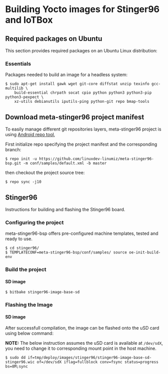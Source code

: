 # Building Yocto images for Stinger96 and IoTBox

## Required packages on Ubuntu

This section provides required packages on an Ubuntu Linux distribution:

### Essentials

Packages needed to build an image for a headless system:

```shell
$ sudo apt-get install gawk wget git-core diffstat unzip texinfo gcc-multilib \
    build-essential chrpath socat cpio python python3 python3-pip python3-pexpect \
    xz-utils debianutils iputils-ping python-git repo bmap-tools
```

## Download meta-stinger96 project manifest

To easily manage different git repositories layers, meta-stinger96 project is using [Android repo tool](https://source.android.com/source/using-repo),

First initialize repo specifying the project manifest and the corresponding branch:

```shell
$ repo init -u https://github.com/linuxdev-linumiz/meta-stinger96-bsp.git -m conf/samples/default.xml -b master 
```

then checkout the project source tree:

```shell
$ repo sync -j10
```

## Stinger96

Instructions for building and flashing the Stinger96 board.

### Configuring the project

meta-stinger96-bsp offers pre-configured machine templates, tested and ready to use.

```shell
$ cd stinger96/
$ TEMPLATECONF=meta-stinger96-bsp/conf/samples/ source oe-init-build-env
```

### Build the project
#### SD image
```shell
$ bitbake stinger96-image-base-sd
```

### Flashing the Image
#### SD image
After successfull compilation, the image can be flashed onto the uSD card using below command:

**NOTE:** The below instruction assumes the uSD card is available at `/dev/sdX`, you need to change it to corresponding mount point in the host machine.

```shell
$ sudo dd if=tmp/deploy/images/stinger96/stinger96-image-base-sd-stinger96.wic of=/dev/sdX iflag=fullblock conv=fsync status=progress bs=8M;sync
```
